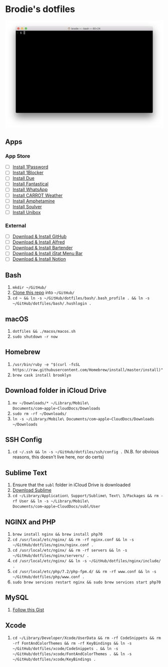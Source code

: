 # Brodie's dotfiles

![Screenshot.png](Screenshot.png)

## Apps

### App Store

- [ ] [Install 1Password](https://apps.apple.com/gb/app/1password-7-password-manager/id1333542190?mt=12)
- [ ] [Install 1Blocker](https://apps.apple.com/gb/app/1blocker/id1107421413?mt=12)
- [ ] [Install Due](https://apps.apple.com/gb/app/due-reminders-countdown-timers/id524373870?mt=12)
- [ ] [Install Fantastical](https://apps.apple.com/gb/app/fantastical-2/id975937182?mt=12)
- [ ] [Install WhatsApp](https://apps.apple.com/gb/app/whatsapp-desktop/id1147396723?mt=12)
- [ ] [Install CARROT Weather](https://apps.apple.com/gb/app/carrot-weather/id993487541?mt=12)
- [ ] [Install Amphetamine](https://apps.apple.com/gb/app/amphetamine/id937984704?mt=12)
- [ ] [Install Soulver](https://apps.apple.com/gb/app/soulver-2/id413965349?mt=12)
- [ ] [Install Unibox](https://apps.apple.com/gb/app/unibox/id702816521?mt=12)

### External

- [ ] [Download & Install GitHub](https://central.github.com/deployments/desktop/desktop/latest/darwin)
- [ ] [Download & Install Alfred](https://www.alfredapp.com)
- [ ] [Download & Install Bartender](https://www.macbartender.com)
- [ ] [Download & Install iStat Menu Bar](https://bjango.com/mac/istatmenus/)
- [ ] [Download & Install Notion](https://www.notion.so/desktop)

## Bash

1. `mkdir ~/GitHub/`
1. [Clone this repo](x-github-client://openRepo/https://github.com/brod-ie/dotfiles) into `~/GitHub/`
1. `cd ~ && ln -s ~/GitHub/dotfiles/bash/.bash_profile . && ln -s ~/GitHub/dotfiles/bash/.hushlogin .`

## macOS

1. `dotfiles && ./macos/macos.sh`
1. `sudo shutdown -r now`

## Homebrew

1. `/usr/bin/ruby -e "$(curl -fsSL https://raw.githubusercontent.com/Homebrew/install/master/install)"`
1. `brew cask install brooklyn`

## Download folder in iCloud Drive

1. `mv ~/Downloads/* ~/Library/Mobile\ Documents/com~apple~CloudDocs/Downloads`
1. `sudo rm -rf ~/Downloads/`
1. `ln -s ~/Library/Mobile\ Documents/com~apple~CloudDocs/Downloads ~/Downloads`

## SSH Config

1. `cd ~/.ssh && ln -s ~/GitHub/dotfiles/ssh/config .` (N.B. for obvious reasons, this doesn't live here, nor do certs)

## Sublime Text

1. Ensure that the `subl` folder in iCloud Drive is downloaded
1. [Download Sublime](https://www.sublimetext.com/3)
1. `cd ~/Library/Application\ Support/Sublime\ Text\ 3/Packages && rm -rf User && ln -s ~/Library/Mobile\ Documents/com~apple~CloudDocs/subl/User`

## NGINX and PHP

1. `brew install nginx && brew install php70`
1. `cd /usr/local/etc/nginx/ && rm -rf nginx.conf && ln -s ~/GitHub/dotfiles/nginx/nginx.conf .`
1. `cd /usr/local/etc/nginx/ && rm -rf servers && ln -s ~/GitHub/dotfiles/nginx/servers/ .`
1. `cd /usr/local/etc/nginx/ && ln -s ~/GitHub/dotfiles/nginx/include/ .`
1. `cd /usr/local/etc/php/7.2/php-fpm.d/ && rm -rf www.conf && ln -s ~/GitHub/dotfiles/php/www.conf .`
1. `sudo brew services restart nginx && sudo brew services start php70`

## MySQL

1. [Follow this Gist](https://gist.github.com/nrollr/3f57fc15ded7dddddcc4e82fe137b58e)

## Xcode

1. `cd ~/Library/Developer/Xcode/UserData && rm -rf CodeSnippets && rm -rf FontAndColorThemes && rm -rf KeyBindings && ln -s ~/GitHub/dotfiles/xcode/CodeSnippets . && ln -s ~/GitHub/dotfiles/xcode/FontAndColorThemes . && ln -s ~/GitHub/dotfiles/xcode/KeyBindings .`
